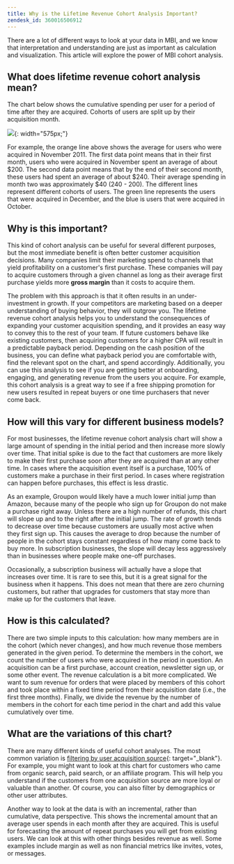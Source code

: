 ```yaml
---
title: Why is the Lifetime Revenue Cohort Analysis Important?
zendesk_id: 360016506912
---
```


There are a lot of different ways to look at your data in MBI, and we know that interpretation and understanding are just as important as calculation and visualization. This article will explore the power of MBI cohort analysis.

## What does lifetime revenue cohort analysis mean?

The chart below shows the cumulative spending per user for a period of time after they are acquired. Cohorts of users are split up by their acquisition month.

![](https://lh4.googleusercontent.com/cU6evjjbCpSZ52CVMSDqSObnSx3yQ4ba1z2rmo7t9lCWd3JHu99UMLp06tla8HQ4HdV1Kql2_5Tl_KjKFy8oAErsTUEFzq6bk12uscnep0BRP5FPfYDe){: width="575px;"}

For example, the orange line above shows the average for users who were acquired in November 2011. The first data point means that in their first month, users who were acquired in November spent an average of about $200. The second data point means that by the end of their second month, these users had spent an average of about $240. Their average spending in month two was approximately $40 (240 - 200). The different lines represent different cohorts of users. The green line represents the users that were acquired in December, and the blue is users that were acquired in October.

## Why is this important?

This kind of cohort analysis can be useful for several different purposes, but the most immediate benefit is often better customer acquisition decisions. Many companies limit their marketing spend to channels that yield profitability on a customer's first purchase. These companies will pay to acquire customers through a given channel as long as their average first purchase yields more **gross margin** than it costs to acquire them.

The problem with this approach is that it often results in an under-investment in growth. If your competitors are marketing based on a deeper understanding of buying behavior, they will outgrow you. The lifetime revenue cohort analysis helps you to understand the consequences of expanding your customer acquisition spending, and it provides an easy way to convey this to the rest of your team. If future customers behave like existing customers, then acquiring customers for a higher CPA will result in a predictable payback period. Depending on the cash position of the business, you can define what payback period you are comfortable with, find the relevant spot on the chart, and spend accordingly. Additionally, you can use this analysis to see if you are getting better at onboarding, engaging, and generating revenue from the users you acquire.  For example, this cohort analysis is a great way to see if a free shipping promotion for new users resulted in repeat buyers or one time purchasers
that never come back.

## How will this vary for different business models?

For most businesses, the lifetime revenue cohort analysis chart will show a large amount of spending in the initial period and then increase more slowly over time. That initial spike is due to the fact that customers are more likely to make their first purchase soon after they are acquired than at any other time. In cases where the acquisition event itself is a purchase, 100% of customers make a purchase in their first period. In cases where registration can happen before purchases, this effect is less drastic.

As an example, Groupon would likely have a much lower initial jump than Amazon, because many of the people who sign up for Groupon do not make a purchase right away. Unless there are a high number of refunds, this chart will slope up and to the right after the initial jump. The rate of growth tends to decrease over time because customers are usually most active when they first sign up. This causes the average to drop because the number of people in the cohort stays constant regardless of how many come back to buy more. In subscription businesses, the slope will decay less aggressively than in businesses where people make one-off purchases.

Occasionally, a subscription business will actually have a slope that increases over time. It is rare to see this, but it is a great signal for the business when it happens. This does not mean that there are zero churning customers, but rather that upgrades for customers that stay more than make up for the customers that leave.

## How is this calculated?

There are two simple inputs to this calculation: how many members are in the cohort (which never changes), and how much revenue those members generated in the given period. To determine the members in the cohort, we count the number of users who were acquired in the period in question. An acquisition can be a first purchase, account creation, newsletter sign up, or some other event. The revenue calculation is a bit more complicated. We want to sum revenue for orders that were placed by members of this cohort and took place within a fixed time period from their acquisition date (i.e., the first three months). Finally, we divide the revenue by the number of members in the cohort for each time period in the chart and add this value cumulatively over time.

## What are the variations of this chart?

There are many different kinds of useful cohort analyses.  The most common variation is [filtering by user acquisition source](../analysis/most-value-source-channel.md){: target="_blank"}. For example, you might want to look at this chart for customers who came from organic search, paid search, or an affiliate program. This will help you understand if the customers from one acquisition source are more loyal or valuable than another. Of course, you can also filter by demographics or other user attributes.

Another way to look at the data is with an incremental, rather than cumulative, data perspective.  This shows the incremental amount that an average user spends in each month after they are acquired.  This is useful for forecasting the amount of repeat purchases you will get from existing users. We can look at this with other things besides revenue as well.  Some examples include margin as well as non financial metrics like invites, votes, or messages.
